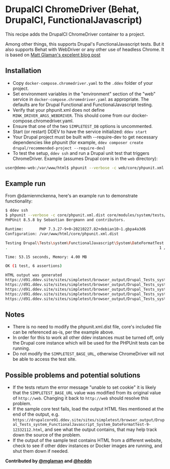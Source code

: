 # DrupalCI ChromeDriver (Behat, DrupalCI, FunctionalJavascript)

This recipe adds the DrupalCI ChromeDriver container to a project.

Among other things, this supports Drupal's FunctionalJavascript tests.
But it also supports Behat with WebDriver or any other use of headless Chrome.
It is based on [Matt Glaman's excelent blog post](https://glamanate.com/blog/running-drupals-functionaljavascript-tests-ddev)

## Installation

* Copy `docker-compose.chromedriver.yaml` to the `.ddev` folder of your project.
* Set environment variables in the "environment" section of the "web" service in `docker-compose.chromedriver.yaml` as appropriate. The defaults are for Drupal Functional and FunctionalJavascript testing.
* Verify that your phpunit.xml does not define `MINK_DRIVER_ARGS_WEBDRIVER`. This should come from our docker-compose.chromedriver.yaml.
* Ensure that one of the two `SIMPLETEST_DB` options is uncommented.
* Start (or restart) DDEV to have the service initialized: `ddev start`
* Your Drupal project must be built with --require-dev to get necessary dependencies like phpunit (for example, `ddev composer create drupal/recommended-project --require-dev`)
* To test the setup, `ddev ssh` and run a Drupal unit test that triggers ChromeDriver. Example (assumes Drupal core is in the `web` directory):

```bash
user@demo-web:/var/www/html$ phpunit --verbose -c web/core/phpunit.xml.dist web/core/modules/system/tests/src/FunctionalJavascript/System/DateFormatTest.php
```
## Example run

From @damienmckenna, here's an example run to demonstrate functionality:

```bash
$ ddev ssh
$ phpunit --verbose -c core/phpunit.xml.dist core/modules/system/tests/src/FunctionalJavascript/System/DateFormatTest.php
PHPUnit 8.5.8 by Sebastian Bergmann and contributors.

Runtime:       PHP 7.3.27-9+0~20210227.82+debian10~1.gbpa4a3d6
Configuration: /var/www/html/core/phpunit.xml.dist

Testing Drupal\Tests\system\FunctionalJavascript\System\DateFormatTest
.                                                                   1 / 1 (100%)

Time: 53.15 seconds, Memory: 4.00 MB

OK (1 test, 6 assertions)

HTML output was generated
https://d91.ddev.site/sites/simpletest/browser_output/Drupal_Tests_system_FunctionalJavascript_System_DateFormatTest-13-97496575.html
https://d91.ddev.site/sites/simpletest/browser_output/Drupal_Tests_system_FunctionalJavascript_System_DateFormatTest-14-97496575.html
https://d91.ddev.site/sites/simpletest/browser_output/Drupal_Tests_system_FunctionalJavascript_System_DateFormatTest-15-97496575.html
https://d91.ddev.site/sites/simpletest/browser_output/Drupal_Tests_system_FunctionalJavascript_System_DateFormatTest-16-97496575.html
https://d91.ddev.site/sites/simpletest/browser_output/Drupal_Tests_system_FunctionalJavascript_System_DateFormatTest-17-97496575.html
```

## Notes

* There is no need to modify the phpunit.xml.dist file, core's included file can be referenced as-is, per the example above.
* In order for this to work all other ddev instances must be turned off, only the Drupal core instance which will be used for the PHPUnit tests can be running.
* Do not modify the `SIMPLETEST_BASE_URL`, otherwise ChromeDriver will not be able to access the test site.

## Possible problems and potential solutions

* If the tests return the error message "unable to set cookie" it is likely that the `SIMPLETEST_BASE_URL` value was modified from its original value of `http://web`. Changing it back to `http://web` should resolve this problem.
* If the sample core test fails, load the output HTML files mentioned at the end of the output, e.g. `https://drupalcore91.ddev.site/sites/simpletest/browser_output/Drupal_Tests_system_FunctionalJavascript_System_DateFormatTest-9-12332112.html`, and see what the output contains, that may help track down the source of the problem.
* If the output of the sample test contains HTML from a different website, check to see if other ddev instances or Docker images are running, and shut them down if needed.

**Contributed by [@mglaman](https://github.com/mglaman)
and [@heddn](https://github.com/heddn)**

